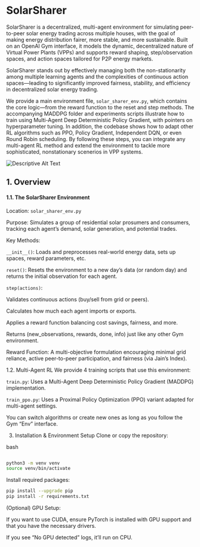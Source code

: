 # SolarSharer

SolarSharer is a decentralized, multi-agent environment for simulating peer-to-peer solar energy trading across multiple houses, with the goal of making energy distribution fairer, more stable, and more sustainable. Built on an OpenAI Gym interface, it models the dynamic, decentralized nature of Virtual Power Plants (VPPs) and supports reward shaping, step/observation spaces, and action spaces tailored for P2P energy markets.

SolarSharer stands out by effectively managing both the non-stationarity among multiple learning agents and the complexities of continuous action spaces—leading to significantly improved fairness, stability, and efficiency in decentralized solar energy trading.

We provide a main environment file, `solar_sharer_env.py`, which contains the core logic—from the reward function to the reset and step methods. The accompanying MADDPG folder and experiments scripts illustrate how to train using Multi-Agent Deep Deterministic Policy Gradient, with pointers on hyperparameter tuning. In addition, the codebase shows how to adapt other RL algorithms such as PPO, Policy Gradient, Independent DQN, or even Round Robin scheduling. By following these steps, you can integrate any multi-agent RL method and extend the environment to tackle more sophisticated, nonstationary scenerios in VPP systems.


![Descriptive Alt Text](images/maddpg.png)

## 1. Overview
#### 1.1. The SolarSharer Environment
Location: `solar_sharer_env.py`

Purpose: Simulates a group of residential solar prosumers and consumers, tracking each agent’s demand, solar generation, and potential trades.

Key Methods:

`__init__()`: Loads and preprocesses real-world energy data, sets up spaces, reward parameters, etc.

`reset()`: Resets the environment to a new day’s data (or random day) and returns the initial observation for each agent.

`step(actions)`:

Validates continuous actions (buy/sell from grid or peers).

Calculates how much each agent imports or exports.

Applies a reward function balancing cost savings, fairness, and more.

Returns (new_observations, rewards, done, info) just like any other Gym environment.

Reward Function: A multi-objective formulation encouraging minimal grid reliance, active peer-to-peer participation, and fairness (via Jain’s Index).

1.2. Multi-Agent RL
We provide 4 training scripts that use this environment:

`train.py`: Uses a Multi-Agent Deep Deterministic Policy Gradient (MADDPG) implementation.

`train_ppo.py`: Uses a Proximal Policy Optimization (PPO) variant adapted for multi-agent settings.

You can switch algorithms or create new ones as long as you follow the Gym “Env” interface.

3. Installation & Environment Setup
Clone or copy the repository:

bash

```bash

python3 -m venv venv
source venv/bin/activate

```
Install required packages:
```bash
pip install --upgrade pip
pip install -r requirements.txt
```

(Optional) GPU Setup:

If you want to use CUDA, ensure PyTorch is installed with GPU support and that you have the necessary drivers.

If you see “No GPU detected” logs, it’ll run on CPU.


